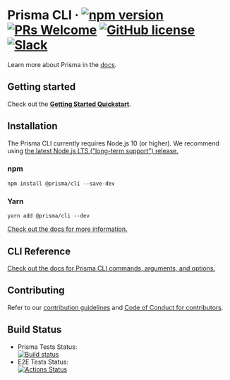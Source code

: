 # Prisma CLI &middot; [![npm version](https://img.shields.io/npm/v/@prisma/cli.svg?style=flat)](https://www.npmjs.com/package/@prisma/cli) [![PRs Welcome](https://img.shields.io/badge/PRs-welcome-brightgreen.svg)](https://github.com/prisma/prisma/blob/master/CONTRIBUTING.md) [![GitHub license](https://img.shields.io/badge/license-Apache%202-blue)](https://github.com/prisma/prisma/blob/master/LICENSE) [![Slack](https://img.shields.io/badge/chat-on%20slack-blue.svg)](https://slack.prisma.io/)

Learn more about Prisma in the [docs](https://www.prisma.io/docs/).

## Getting started

Check out the [**Getting Started Quickstart**](https://www.prisma.io/docs/getting-started/quickstart).

## Installation

The Prisma CLI currently requires Node.js 10 (or higher).
We recommend using [the latest Node.js LTS ("long-term support") release.](https://nodejs.org/en/about/releases/)

### npm

```
npm install @prisma/cli --save-dev
```

### Yarn

```
yarn add @prisma/cli --dev
```

[Check out the docs for more information.](https://www.prisma.io/docs/reference/tools-and-interfaces/prisma-cli/installation)

## CLI Reference

[Check out the docs for Prisma CLI commands, arguments, and options.](https://www.prisma.io/docs/reference/tools-and-interfaces/prisma-cli/command-reference)

## Contributing

Refer to our [contribution guidelines](https://github.com/prisma/prisma/blob/master/CONTRIBUTING.md) and [Code of Conduct for contributors](https://github.com/prisma/prisma/blob/master/CODE_OF_CONDUCT.md).

## Build Status

- Prisma Tests Status:  
  [![Build status](https://badge.buildkite.com/590e1981074b70961362481ad8319a831b44a38c5d468d6408.svg?branch=master)](https://buildkite.com/prisma/prisma2-test)
- E2E Tests Status:  
  [![Actions Status](https://github.com/prisma/prisma2-e2e-tests/workflows/test/badge.svg)](https://github.com/prisma/prisma2-e2e-tests/actions)
